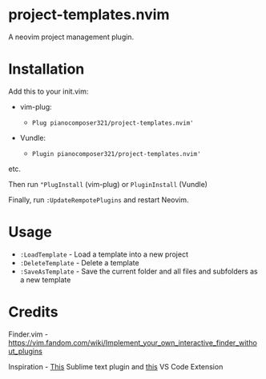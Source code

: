 # project-templates.nvim
A neovim project management plugin.

# Installation
Add this to your init.vim:

- vim-plug:
  - `Plug pianocomposer321/project-templates.nvim'`
  
- Vundle:
  - `Plugin pianocomposer321/project-templates.nvim'`

etc.

Then run `"PlugInstall` (vim-plug) or `PluginInstall` (Vundle)

Finally, run `:UpdateRempotePlugins` and restart Neovim.

# Usage

- `:LoadTemplate` - Load a template into a new project
- `:DeleteTemplate` - Delete a template
- `:SaveAsTemplate` - Save the current folder and all files and subfolders as a new template

# Credits

Finder.vim - https://vim.fandom.com/wiki/Implement_your_own_interactive_finder_without_plugins

Inspiration - [This](https://github.com/bit101/ProjectMaker) Sublime text plugin and [this](https://github.com/cantonios/vscode-project-templates) VS Code Extension
